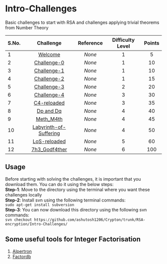 # Intro-Challenges
  
Basic challenges to start with RSA and challenges applying trivial theorems from Number Theory  
  

| S.No. | Challenge                                         | Reference   | Difficulty Level | Points |
|-------|:-------------------------------------------------:|:-----------:|:----------------:|:------:|
| 1     | [Welcome](Welcome/)                               | _None_      | 1                | 5      |
| 2     | [Challenge-0](Challenge-0/)                       | _None_      | 1                | 10     |
| 3     | [Challenge-1](Challenge-1/)                       | _None_      | 1                | 10     |
| 4     | [Challenge-2](Challenge-2/)                       | _None_      | 1                | 15     |
| 5     | [Challenge-3](Challenge-3/)                       | _None_      | 2                | 20     |
| 6     | [Challenge-4](Challenge-4/)                       | _None_      | 3                | 30     |
| 7     | [C4-reloaded](C4-reloaded/)                       | _None_      | 3                | 35     |
| 8     | [Dp and Dq](Dp&Dq/)                               | _None_      | 4                | 40     |
| 9     | [Meth_M4th](Meth_M4th/)                           | _None_      | 4                | 45     |
| 10    | [Labyrinth-of-Suffering](Labyrinth-of-Suffering/) | _None_      | 4                | 50     |
| 11    | [LoS-reloaded](LoS-reloaded/)                     | _None_      | 5                | 60     |
| 12    | [7h3_Godf4ther](7h3_Godf4ther/)                   | _None_      | 6                | 100    |
  

## Usage
Before starting with solving the challenges, it is important that you download them. You can do it using the below steps:  
**Step-1**: Move to the directory using the terminal where you want these challenges locally  
**Step-2**: Install svn using the following terminal commands:  
`sudo apt-get install subversion`  
**Step-3**: You can now download this directory using the following svn commands:  
`svn checkout https://github.com/ashutosh1206/Crypton/trunk/RSA-encryption/Intro-Challenges/`  
  
  
## Some useful tools for Integer Factorisation
1. [Alpertron](https://www.alpertron.com.ar/ECM.HTM)
2. [Factordb](http://factordb.com/)
